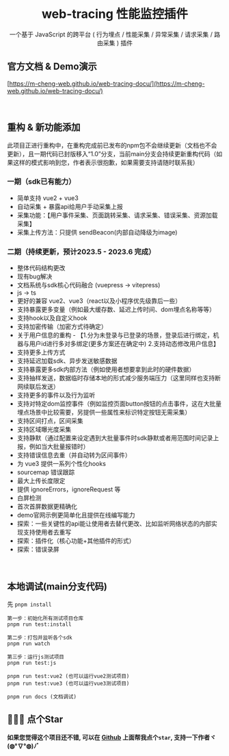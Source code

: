 <div align="center">
  <h1>web-tracing 性能监控插件</h1>
  <p>一个基于 JavaScript 的跨平台 ( 行为埋点 / 性能采集 / 异常采集 / 请求采集 / 路由采集 ) 插件</p>
</div>

## 官方文档 & Demo演示
[https://m-cheng-web.github.io/web-tracing-docu/](https://m-cheng-web.github.io/web-tracing-docu/)

<br>


## 重构 & 新功能添加
此项目正进行重构中，在重构完成前已发布的npm包不会继续更新（文档也不会更新），且一期代码已封版移入“1.0”分支，当前main分支会持续更新重构代码（如果这样的模式影响到您，作者表示很抱歉，如果需要支持请随时联系我）

### 一期（sdk已有能力）
+ 简单支持 vue2 + vue3
+ 自动采集 + 暴露api给用户手动采集上报
+ 采集功能：【用户事件采集、页面跳转采集、请求采集、错误采集、资源加载采集】
+ 采集上传方法：只提供 sendBeacon(内部自动降级为image)

### 二期（持续更新，预计2023.5 - 2023.6 完成）
+ 整体代码结构更改
+ 现有bug解决
+ 文档系统与sdk核心代码融合 (vuepress -> vitepress)
+ js -> ts
+ 更好的兼容 vue2、vue3（react以及小程序优先级靠后一些）
+ 支持暴露更多变量（例如最大缓存数、延迟上传时间、dom埋点名称等等）
+ 支持hook以及自定义hook
+ 支持加密传输（加密方式待确定）
+ 关于用户信息的重构 - 【1.分为未登录与已登录的场景，登录后进行绑定，机器与用户id进行多对多绑定(更多方案还在确定中) 2.支持动态修改用户信息】
+ 支持更多上传方式
+ 支持延迟加载sdk、异步发送敏感数据
+ 支持暴露更多sdk内部方法（例如使用者想要拿到此时的硬件数据）
+ 支持抽样发送，数据临时存储本地的形式减少服务端压力（这里同样也支持断网续联后发送）
+ 支持更多的事件以及行为监听
+ 支持对特定dom监控事件（例如监控页面button按钮的点击事件，这在大批量埋点场景中比较需要，另提供一些属性来标识特定按钮无需采集）
+ 支持区间打点，区间采集
+ 支持区域曝光度采集
+ 支持静默（通过配置来设定遇到大批量事件时sdk静默或者用范围时间记录上报，例如当大批量报错时）
+ 支持错误信息去重（并自动转为区间事件）
+ 为 vue3 提供一系列个性化hooks
+ sourcemap 错误跟踪
+ 最大上传长度限定
+ 提供 ignoreErrors，ignoreRequest 等
+ 白屏检测
+ 首次首屏数据更精确化
+ demo官网示例更简单化且提供在线编写能力
+ 探索：一些关键性的api能让使用者去替代更改、比如监听网络状态的内部实现支持使用者去重写
+ 探索：插件化（核心功能+其他插件的形式）
+ 探索：错误录屏

<br>

## 本地调试(main分支代码)
先 `pnpm install`
```
第一步：初始化所有测试项目仓库
pnpm run test:install

第二步：打包并监听各个sdk
pnpm run watch

第三步：运行js测试项目
pnpm run test:js

pnpm run test:vue2 (也可以运行vue2测试项目)
pnpm run test:vue3 (也可以运行vue3测试项目)

pnpm run docs (文档调试)
```
## 🙏🙏🙏 点个Star

**如果您觉得这个项目还不错, 可以在 [Github](https://github.com/M-cheng-web/web-tracing) 上面帮我点个`star`, 支持一下作者ヾ(◍°∇°◍)ﾉﾞ**